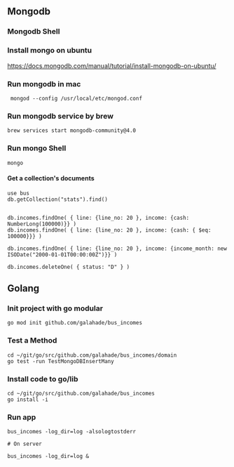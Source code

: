 ## Mongodb

### Mongodb Shell

### Install mongo on ubuntu
https://docs.mongodb.com/manual/tutorial/install-mongodb-on-ubuntu/

### Run mongodb in mac
```
 mongod --config /usr/local/etc/mongod.conf
```

### Run mongodb service by brew
```
brew services start mongodb-community@4.0
```

### Run mongo Shell
```
mongo
```

#### Get a collection's documents
```
use bus
db.getCollection("stats").find()


db.incomes.findOne( { line: {line_no: 20 }, income: {cash: NumberLong(100000)}} )
db.incomes.findOne( { line: {line_no: 20 }, income: {cash: { $eq: 100000}}} )

db.incomes.findOne( { line: {line_no: 20 }, income: {income_month: new ISODate("2000-01-01T00:00:00Z")}} )

db.incomes.deleteOne( { status: "D" } )

```

## Golang

### Init project with go modular 
```
go mod init github.com/galahade/bus_incomes
```

### Test a Method
```
cd ~/git/go/src/github.com/galahade/bus_incomes/domain
go test -run TestMongoDBInsertMany
```

### Install code to go/lib
```
cd ~/git/go/src/github.com/galahade/bus_incomes
go install -i
```


### Run app
```
bus_incomes -log_dir=log -alsologtostderr

# On server

bus_incomes -log_dir=log &
```
